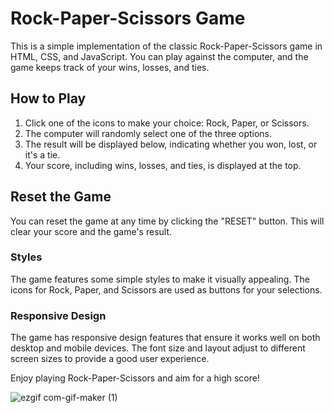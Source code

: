 # Rock-Paper-Scissors Game

This is a simple implementation of the classic Rock-Paper-Scissors game in HTML, CSS, and JavaScript. You can play against the computer, and the game keeps track of your wins, losses, and ties.

## How to Play
1. Click one of the icons to make your choice: Rock, Paper, or Scissors.
2. The computer will randomly select one of the three options.
3. The result will be displayed below, indicating whether you won, lost, or it's a tie.
4. Your score, including wins, losses, and ties, is displayed at the top.
   
## Reset the Game
You can reset the game at any time by clicking the "RESET" button. This will clear your score and the game's result.

### Styles
The game features some simple styles to make it visually appealing. The icons for Rock, Paper, and Scissors are used as buttons for your selections.

### Responsive Design
The game has responsive design features that ensure it works well on both desktop and mobile devices. The font size and layout adjust to different screen sizes to provide a good user experience.

Enjoy playing Rock-Paper-Scissors and aim for a high score!



![ezgif com-gif-maker (1)](https://github.com/kaciakk/rock-paper-scissors/assets/95936444/8d9d7b79-d160-4388-a879-4df09bb7bbd7)
